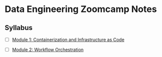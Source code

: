 # Data Engineering Zoomcamp Notes

## Syllabus

- [ ] [Module 1: Containerization and Infrastructure as Code](./w1_notes.md)

- [ ] [Module 2: Workflow Orchestration](./w2_assets/)